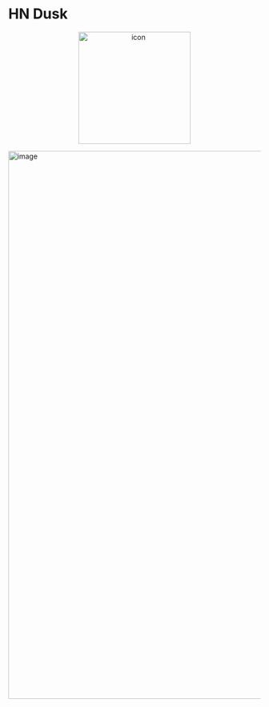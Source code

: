 #  HN Dusk

<p align="center">
  <img width="224" alt="icon" src="https://github.com/user-attachments/assets/a478f0fc-3eb2-461a-a6d9-347dcdaa2630">
</p>




<img width="1095" alt="image" src="https://github.com/user-attachments/assets/051dabc7-ce28-464d-9aad-1c0b09564f04">
